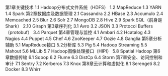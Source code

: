 第1章关键技术
1.1 Hadoop分布式文件系统（HDFS）
1.2 MapReduce
1.3 YARN
1.4 Spark
第2章数据库及数据管理
2.1 Cassandra
2.2 HBase
2.3 Accumulo
2.4 Memcached
2.5 Blur
2.6 Solr
2.7 MongoDB
2.8 Hive
2.9 Spark SQL（前身是Shark）
2.10 Giraph
第3章序列化
3.1 Avro
3.2 JSON
3.3 Protocol Buffers（protobuf）
3.4 Parquet
第4章管理与监控
4.1 Ambari
4.2 Hcatalog
4.3 Nagios
4.4 Puppet
4.5 Chef
4.6 ZooKeeper
4.7 Oozie
4.8 Ganglia
第5章分析辅助
5.1 MapReduce接口
5.2分析库
5.3 Pig
5.4 Hadoop Streaming
5.5 Mahout
5.6 MLLib
5.7 Hadoop图像处理接口（HIPI）
5.8 Spatial Hadoop
第6章数据传输
6.1 Sqoop
6.2 Flume
6.3 DistCp
6.4 Storm
第7章安全、访问控制和审计
7.1 Sentry
7.2 Kerberos
7.3 Knox
第8章云计算和虚拟化
8.1 Serengeti
8.2 Docker
8.3 Whirr 

